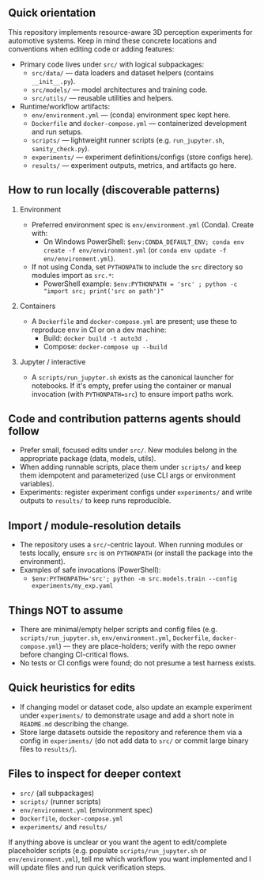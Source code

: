 ## Quick orientation

This repository implements resource-aware 3D perception experiments for automotive systems.
Keep in mind these concrete locations and conventions when editing code or adding features:

- Primary code lives under `src/` with logical subpackages:
  - `src/data/` — data loaders and dataset helpers (contains `__init__.py`).
  - `src/models/` — model architectures and training code.
  - `src/utils/` — reusable utilities and helpers.
- Runtime/workflow artifacts:
  - `env/environment.yml` — (conda) environment spec kept here.
  - `Dockerfile` and `docker-compose.yml` — containerized development and run setups.
  - `scripts/` — lightweight runner scripts (e.g. `run_jupyter.sh`, `sanity_check.py`).
  - `experiments/` — experiment definitions/configs (store configs here).
  - `results/` — experiment outputs, metrics, and artifacts go here.

## How to run locally (discoverable patterns)

1. Environment
   - Preferred environment spec is `env/environment.yml` (Conda). Create with:
     - On Windows PowerShell: `$env:CONDA_DEFAULT_ENV; conda env create -f env/environment.yml` (or `conda env update -f env/environment.yml`).
   - If not using Conda, set `PYTHONPATH` to include the `src` directory so modules import as `src.*`:
     - PowerShell example: `$env:PYTHONPATH = 'src' ; python -c "import src; print('src on path')"`

2. Containers
   - A `Dockerfile` and `docker-compose.yml` are present; use these to reproduce env in CI or on a dev machine:
     - Build: `docker build -t auto3d .`
     - Compose: `docker-compose up --build`

3. Jupyter / interactive
   - A `scripts/run_jupyter.sh` exists as the canonical launcher for notebooks. If it's empty, prefer using the container or manual invocation (with `PYTHONPATH=src`) to ensure import paths work.

## Code and contribution patterns agents should follow

- Prefer small, focused edits under `src/`. New modules belong in the appropriate package (data, models, utils).
- When adding runnable scripts, place them under `scripts/` and keep them idempotent and parameterized (use CLI args or environment variables).
- Experiments: register experiment configs under `experiments/` and write outputs to `results/` to keep runs reproducible.

## Import / module-resolution details

- The repository uses a `src/`-centric layout. When running modules or tests locally, ensure `src` is on `PYTHONPATH` (or install the package into the environment).
- Examples of safe invocations (PowerShell):
  - `$env:PYTHONPATH='src'; python -m src.models.train --config experiments/my_exp.yaml`

## Things NOT to assume

- There are minimal/empty helper scripts and config files (e.g. `scripts/run_jupyter.sh`, `env/environment.yml`, `Dockerfile`, `docker-compose.yml`) — they are place-holders; verify with the repo owner before changing CI-critical flows.
- No tests or CI configs were found; do not presume a test harness exists.

## Quick heuristics for edits

- If changing model or dataset code, also update an example experiment under `experiments/` to demonstrate usage and add a short note in `README.md` describing the change.
- Store large datasets outside the repository and reference them via a config in `experiments/` (do not add data to `src/` or commit large binary files to `results/`).

## Files to inspect for deeper context

- `src/` (all subpackages)
- `scripts/` (runner scripts)
- `env/environment.yml` (environment spec)
- `Dockerfile`, `docker-compose.yml`
- `experiments/` and `results/`

If anything above is unclear or you want the agent to edit/complete placeholder scripts (e.g. populate `scripts/run_jupyter.sh` or `env/environment.yml`), tell me which workflow you want implemented and I will update files and run quick verification steps.
